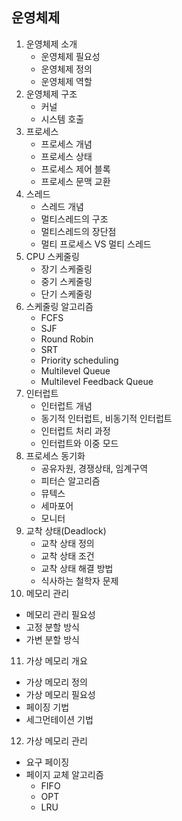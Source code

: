 ## 운영체제
1. 운영체제 소개
   - 운영체제 필요성
   - 운영체제 정의
   - 운영체제 역할
2. 운영체제 구조
   - 커널
   - 시스템 호출
3. 프로세스
   - 프로세스 개념
   - 프로세스 상태
   - 프로세스 제어 블록
   - 프로세스 문맥 교환
4. 스레드
   - 스레드 개념
   - 멀티스레드의 구조
   - 멀티스레드의 장단점
   - 멀티 프로세스 VS 멀티 스레드
5. CPU 스케줄링
   - 장기 스케줄링
   - 중기 스케줄링
   - 단기 스케줄링
6. 스케줄링 알고리즘
   - FCFS
   - SJF
   - Round Robin
   - SRT
   - Priority scheduling
   - Multilevel Queue
   - Multilevel Feedback Queue
7. 인터럽트
   - 인터럽트 개념
   - 동기적 인터럽트, 비동기적 인터럽트
   - 인터럽트 처리 과정
   - 인터럽트와 이중 모드
8. 프로세스 동기화
   - 공유자원, 경쟁상태, 임계구역
   - 피터슨 알고리즘
   - 뮤텍스
   - 세마포어
   - 모니터
9. 교착 상태(Deadlock)
   - 교착 상태 정의
   - 교착 상태 조건
   - 교착 상태 해결 방법
   - 식사하는 철학자 문제
10. 메모리 관리
   - 메모리 관리 필요성
   - 고정 분할 방식
   - 가변 분할 방식
11. 가상 메모리 개요
  - 가상 메모리 정의
  - 가상 메모리 필요성
  - 페이징 기법
  - 세그먼테이션 기법
12. 가상 메모리 관리
  - 요구 페이징
  - 페이지 교체 알고리즘
    - FIFO
    - OPT
    - LRU
